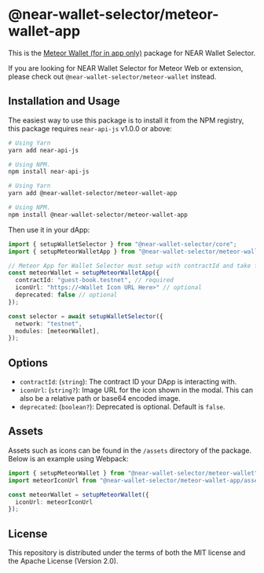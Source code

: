 # @near-wallet-selector/meteor-wallet-app

This is the [Meteor Wallet (for in app only)](https://meteorwallet.app) package for NEAR Wallet Selector.

If you are looking for NEAR Wallet Selector for Meteor Web or extension, please check out `@near-wallet-selector/meteor-wallet` instead.

## Installation and Usage

The easiest way to use this package is to install it from the NPM registry, this package requires `near-api-js` v1.0.0 or above:

```bash
# Using Yarn
yarn add near-api-js

# Using NPM.
npm install near-api-js
```
```bash
# Using Yarn
yarn add @near-wallet-selector/meteor-wallet-app

# Using NPM.
npm install @near-wallet-selector/meteor-wallet-app
```

Then use it in your dApp:

```ts
import { setupWalletSelector } from "@near-wallet-selector/core";
import { setupMeteorWalletApp } from "@near-wallet-selector/meteor-wallet-app";

// Meteor App for Wallet Selector must setup with contractId and take few optional params, see options below.
const meteorWallet = setupMeteorWalletApp({
  contractId: "guest-book.testnet", // required
  iconUrl: "https://<Wallet Icon URL Here>" // optional
  deprecated: false // optional
});

const selector = await setupWalletSelector({
  network: "testnet",
  modules: [meteorWallet],
});
```

## Options

- `contractId`: (`string`): The contract ID your DApp is interacting with.
- `iconUrl`: (`string?`): Image URL for the icon shown in the modal. This can also be a relative path or base64 encoded image.
- `deprecated`: (`boolean?`): Deprecated is optional. Default is `false`.

## Assets

Assets such as icons can be found in the `/assets` directory of the package. Below is an example using Webpack:

```ts
import { setupMeteorWallet } from "@near-wallet-selector/meteor-wallet";
import meteorIconUrl from "@near-wallet-selector/meteor-wallet-app/assets/meteor-app-icon.png";

const meteorWallet = setupMeteorWallet({
  iconUrl: meteorIconUrl
});
```

## License

This repository is distributed under the terms of both the MIT license and the Apache License (Version 2.0).
